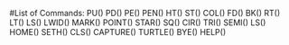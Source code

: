 #List of Commands:
 PU()
 PD()
 PE()
 PEN()
 HT()
 ST()
 COL()
 FD()
 BK()
 RT()
 LT()
 LS()
 LWID()
 MARK()
 POINT()
 STAR()
 SQ()
 CIR()
 TRI()
 SEMI()
 LS()
 HOME()
 SETH()
 CLS()
 CAPTURE()
 TURTLE()
 BYE()
 HELP()
